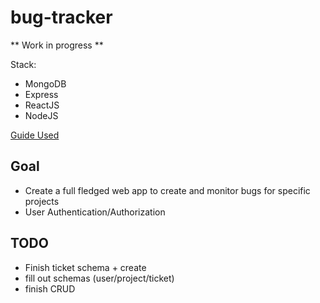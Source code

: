 # bug-tracker

** Work in progress **

Stack:

- MongoDB
- Express
- ReactJS
- NodeJS

[Guide Used](https://dev.to/andrewbaisden/creating-mern-stack-applications-2020-4a44)

## Goal

- Create a full fledged web app to create and monitor bugs for specific projects 
- User Authentication/Authorization


## TODO

- Finish ticket schema + create
- fill out schemas (user/project/ticket)
- finish CRUD 